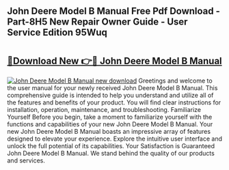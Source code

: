 ## John Deere Model B Manual Free Pdf Download - Part-8H5 New Repair Owner Guide - User Service Edition 95Wuq

# <h2><a href="http://bc31143.oget.top/?id=John+Deere+Model+B+Manual">🔗Download New 👉🔴 John Deere Model B Manual</a></h2>

[![John Deere Model B Manual new download](https://i.imgur.com/5g1atiW.png)](http://bc31143.oget.top/?id=John+Deere+Model+B+Manual)
Greetings and welcome to the user manual for your newly received John Deere Model B Manual. This comprehensive guide is intended to help you understand and utilize all of the features and benefits of your product. You will find clear instructions for installation, operation, maintenance, and troubleshooting. Familiarize Yourself Before you begin, take a moment to familiarize yourself with the functions and capabilities of your new John Deere Model B Manual. Your new John Deere Model B Manual boasts an impressive array of features designed to elevate your experience. Explore the intuitive user interface and unlock the full potential of its capabilities. Your Satisfaction is Guaranteed John Deere Model B Manual. We stand behind the quality of our products and services.
